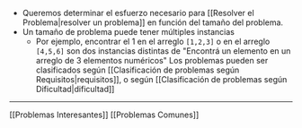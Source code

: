 - Queremos determinar el esfuerzo necesario para [[Resolver el Problema|resolver un problema]] en función del tamaño del problema.
- Un tamaño de problema puede tener múltiples instancias
	- Por ejemplo, encontrar el 1 en el arreglo `[1,2,3]` o en el arreglo `[4,5,6]` son dos instancias distintas de "Encontrá un elemento en un arreglo de 3 elementos numéricos"
Los problemas pueden ser clasificados según [[Clasificación de problemas según Requisitos|requisitos]], o según [[Clasificación de problemas según Dificultad|dificultad]]
***
[[Problemas Interesantes]]
[[Problemas Comunes]]